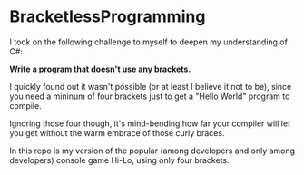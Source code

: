 # BracketlessProgramming

I took on the following challenge to myself to deepen my understanding of C#:

**Write a program that doesn't use any brackets.**

I quickly found out it wasn't possible (or at least I believe it not to be), since you need a mininum of four brackets just to get a "Hello World" program to compile. 

Ignoring those four though, it's mind-bending how far your compiler will let you get without the warm embrace of those curly braces.

In this repo is my version of the popular (among developers and only among developers) console game Hi-Lo, using only four brackets.
